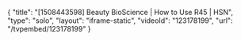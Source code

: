 {
    "title": "[1508443598] Beauty BioScience | How to Use R45 | HSN",
    "type": "solo",
    "layout": "iframe-static",
    "videoId": "123178199",
    "url": "\/tvpembed\/123178199"
}
